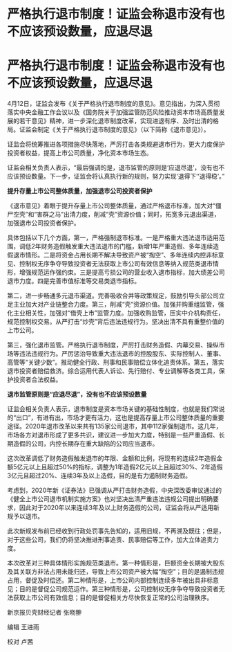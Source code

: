 # 严格执行退市制度！证监会称退市没有也不应该预设数量，应退尽退

# 严格执行退市制度！证监会称退市没有也不应该预设数量，应退尽退

4月12日，证监会发布《关于严格执行退市制度的意见》。意见指出，为深入贯彻落实中央金融工作会议以及《国务院关于加强监管防范风险推动资本市场高质量发展的若干意见》精神，进一步深化退市制度改革，实现进退有序、及时出清的格局。证监会制定《关于严格执行退市制度的意见》（以下简称《退市意见》）。

证监会将统筹推进各项措施尽快落地，严厉打击各类规避退市行为，更大力度保护投资者权益，提高上市公司质量，净化资本市场生态。

证监会相关负责人表示，“最后强调的是，退市监管的原则是‘应退尽退’，没有也不应该预设数量。下一步，证监会将认真执行新的规则，努力实现‘退得下’‘退得稳’。”

**提升存量上市公司整体质量，加强退市公司投资者保护**

《退市意见》着眼于提升存量上市公司整体质量，通过严格退市标准，加大对“僵尸空壳”和“害群之马”出清力度，削减“壳”资源价值；同时，拓宽多元退出渠道，加强退市公司投资者保护。

具体包括以下几个方面，第一，严格强制退市标准。一是严格重大违法退市适用范围，调低2年财务造假触发重大违法退市的门槛，新增1年严重造假、多年连续造假退市情形。二是将资金占用长期不解决导致资产被“掏空”、多年连续内控非标意见、控制权无序争夺导致投资者无法获取上市公司有效信息等纳入规范类退市情形，增强规范运作强约束。三是提高亏损公司的营业收入退市指标，加大绩差公司退市力度。四是完善市值标准等交易类退市指标。

第二，进一步畅通多元退市渠道。完善吸收合并等政策规定，鼓励引导头部公司立足主业加大对产业链整合力度。第三，削减“壳”资源价值。加强并购重组监管，强化主业相关性，加强对“借壳上市”监管力度。加强收购监管，压实中介机构责任，规范控制权交易。从严打击“炒壳”背后违法违规行为。坚决出清不具有重整价值的上市公司。

第三，强化退市监管。严格执行退市制度，严厉打击财务造假、内幕交易、操纵市场等违法违规行为。严厉惩治导致重大违法退市的控股股东、实际控制人、董事、高管等“关键少数”。推动健全行政、刑事和民事赔偿立体化追责体系。第五，落实退市投资者赔偿救济。综合运用代表人诉讼、先行赔付、专业调解等各类工具，保护投资者合法权益。

**退市监管原则是“应退尽退”，没有也不应该预设数量**

证监会相关负责人表示，退市制度是资本市场关键的基础性制度，也就是我们常说的“出口”，有进有出，市场才更有活力，这也是提高存量上市公司整体质量的重要途径。2020年退市改革以来共有135家公司退市，其中112家强制退市。这几年，市场各方对退市形成了更多共识，建议进一步加大力度，特别是一些严重造假、长期造假的公司，内控长期存在重大缺陷的公司应当退市。

这次改革调低了财务造假触发退市的年限、金额和比例，将现有的连续2年造假金额5亿元以上且超过50%的指标，调整为1年造假2亿元以上且超过30%、2年造假3亿元且超过20%、连续3年及以上造假，目的是有力遏制财务造假。

考虑到，2020年新《证券法》已强调从严打击财务造假，中央深改委审议通过的《健全上市公司退市机制实施方案》也对坚决出清严重违法违规公司提出明确要求，因此对于2020年以来连续3年及以上财务造假的公司，证监会将从严适用新规予以退市。

此次新规发布前已经收到行政处罚事先告知的，适用旧规，不再溯及既往；但是，对于这些公司，我们仍将坚决推进刑事追责、民事赔偿等工作，加大立体追责力度。

本次改革对三种具体情形实施规范类退市。第一种情形是，巨额资金长期被大股东及其关联方非法占用未能归还，导致上市公司资产被大幅“掏空”；目的是遏制违规占用，督促及时偿还。第二种情形是，上市公司内部控制连续多年被出具非标意见；目的是督促公司规范运作。第三种情形是，公司控制权无序争夺导致投资者无法获取上市公司有效信息；目的是督促相关方尽快恢复正常的公司治理秩序。

新京报贝壳财经记者 张晓翀

编辑 王进雨

校对 卢茜

